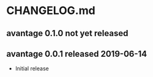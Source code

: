 
# CHANGELOG.md


## avantage 0.1.0  not yet released


## avantage 0.0.1  released 2019-06-14

* Initial release

